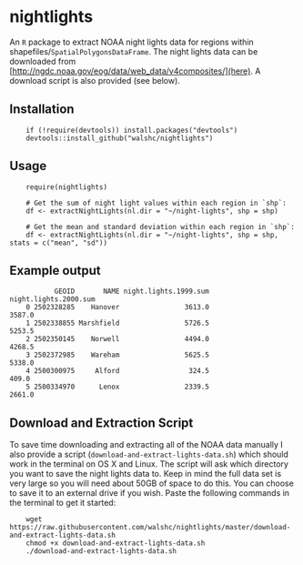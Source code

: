 # nightlights
An `R` package to extract NOAA night lights data for regions within shapefiles/`SpatialPolygonsDataFrame`. The night lights data can be downloaded from [http://ngdc.noaa.gov/eog/data/web_data/v4composites/](here). A download script is also provided (see below).

## Installation
        if (!require(devtools)) install.packages("devtools")
        devtools::install_github("walshc/nightlights")

## Usage
        require(nightlights)

        # Get the sum of night light values within each region in `shp`:
        df <- extractNightLights(nl.dir = "~/night-lights", shp = shp)

        # Get the mean and standard deviation within each region in `shp`:
        df <- extractNightLights(nl.dir = "~/night-lights", shp = shp, stats = c("mean", "sd"))

## Example output
               GEOID       NAME night.lights.1999.sum night.lights.2000.sum
        0 2502328285    Hanover                3613.0                3587.0
        1 2502338855 Marshfield                5726.5                5253.5
        2 2502350145    Norwell                4494.0                4268.5
        3 2502372985    Wareham                5625.5                5338.0
        4 2500300975     Alford                 324.5                 409.0
        5 2500334970      Lenox                2339.5                2661.0

## Download and Extraction Script
To save time downloading and extracting all of the NOAA data manually I also provide a script (`download-and-extract-lights-data.sh`) which should work in the terminal on OS X and Linux. The script will ask which directory you want to save the night lights data to. Keep in mind the full data set is very large so you will need about 50GB of space to do this. You can choose to save it to an external drive if you wish. Paste the following commands in the terminal to get it started:

        wget https://raw.githubusercontent.com/walshc/nightlights/master/download-and-extract-lights-data.sh
        chmod +x download-and-extract-lights-data.sh
        ./download-and-extract-lights-data.sh
